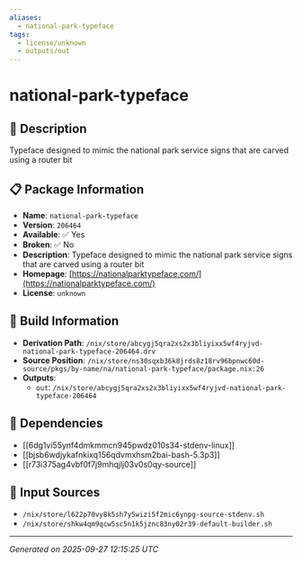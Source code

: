 ```yaml
---
aliases:
  - national-park-typeface
tags:
  - license/unknown
  - outputs/out
---
```


# national-park-typeface

## 📝 Description

Typeface designed to mimic the national park service signs that are carved using a router bit

## 📋 Package Information

- **Name**: `national-park-typeface`
- **Version**: `206464`
- **Available**: ✅ Yes
- **Broken**: ✅ No
- **Description**: Typeface designed to mimic the national park service signs that are carved using a router bit
- **Homepage**: [https://nationalparktypeface.com/](https://nationalparktypeface.com/)
- **License**: `unknown`

## 🔧 Build Information

- **Derivation Path**: `/nix/store/abcygj5qra2xs2x3bliyixx5wf4ryjvd-national-park-typeface-206464.drv`
- **Source Position**: `/nix/store/ns30sqxb36k8jrds8z18rv96bpnwc60d-source/pkgs/by-name/na/national-park-typeface/package.nix:26`
- **Outputs**:
  - `out`:  `/nix/store/abcygj5qra2xs2x3bliyixx5wf4ryjvd-national-park-typeface-206464`

## 🔗 Dependencies

- [[6dg1vi55ynf4dmkmmcn945pwdz010s34-stdenv-linux]]
- [[bjsb6wdjykafnkixq156qdvmxhsm2bai-bash-5.3p3]]
- [[r73i375ag4vbf0f7j9mhqjlj03v0s0qy-source]]

## 📁 Input Sources

- `/nix/store/l622p70vy8k5sh7y5wizi5f2mic6ynpg-source-stdenv.sh`
- `/nix/store/shkw4qm9qcw5sc5n1k5jznc83ny02r39-default-builder.sh`

---
*Generated on 2025-09-27 12:15:25 UTC*
